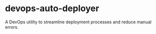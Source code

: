 # devops-auto-deployer
A DevOps utility to streamline deployment processes and reduce manual errors.
